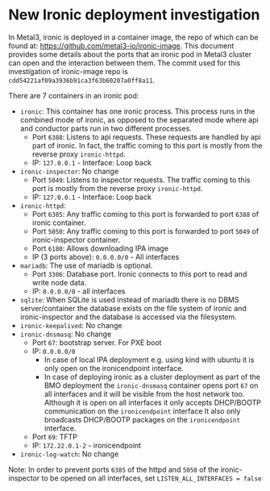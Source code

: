 # New Ironic deployment investigation

In Metal3, ironic is deployed in a container image, the repo of which can be found at: <https://github.com/metal3-io/ironic-image>. This document provides some details about the ports that an ironic pod in Metal3 cluster can open and the interaction between them. The commit used for this investigation of ironic-image repo is `cdd54221af09a3936b91ca3f63b60207a0ff8a11`.

There are 7 containers in an ironic pod:

- `ironic`: This container has one ironic process. This process runs in the combined mode of ironic, as opposed to the separated mode where api and conductor parts run in two different processes.
   - Port `6388`: Listens to api requests. These requests are handled by api part of ironic. In fact, the traffic coming to this port is mostly from the reverse proxy `ironic-httpd`.
   - IP: `127.0.0.1` - Interface: Loop back
- `ironic-inspector`: No change
   - Port `5049`: Listens to inspector requests. The traffic coming to this port is mostly from the reverse proxy `ironic-httpd`.
   - IP: `127.0.0.1` - Interface: Loop back
- `ironic-httpd`:
   - Port `6385`: Any traffic coming to this port is forwarded to port `6388` of ironic container.
   - Port `5050`: Any traffic coming to this port is forwarded to port `5049` of ironic-inspector container.
   - Port `6180`: Allows downloading IPA image
   - IP (3 ports above): `0.0.0.0/0` - All interfaces
- `mariadb`: The use of mariadb is optional.
   - Port `3306`: Database port. Ironic connects to this port to read and write node data.
   - IP: `0.0.0.0/0` - all interfaces
- `sqlite`: When SQLite is used instead of mariadb there is no DBMS server/container the database exists on the file system of ironic and ironic-inspector and the database is accessed via the filesystem.
- `ironic-keepalived`: No change
- `ironic-dnsmasq`: No change
   - Port `67`: bootstrap server. For PXE boot
   - IP: `0.0.0.0/0`
      - In case of local IPA deployment e.g. using kind with ubuntu
      it is only open on the ironicendpoint interface.
      - In case of deploying ironic as a cluster deployment as part of the BMO deployment the `ironic-dnsmasq` container
      opens port `67` on all interfaces and it will be visible from the host network too.
      Although it is open on all interfaces it only accepts DHCP/BOOTP communication on the `ironicendpoint` interface
      It also only broadcasts DHCP/BOOTP packages on the `ironicendpoint` interface.
   - Port `69`: TFTP
   - IP: `172.22.0.1-2` - ironicendpoint
- `ironic-log-watch`: No change

Note: In order to prevent ports `6385` of the httpd and `5050` of the ironic-inspector to be opened on all interfaces, set `LISTEN_ALL_INTERFACES = false`
